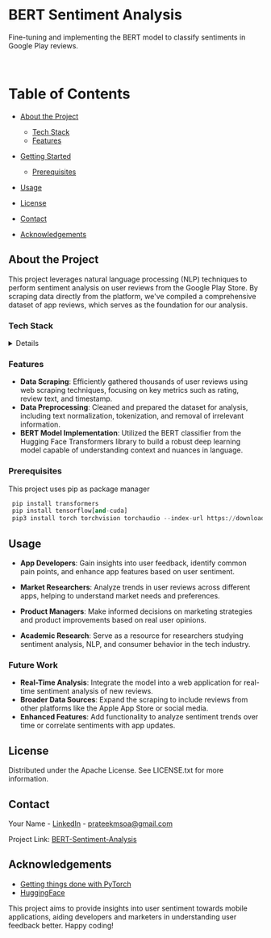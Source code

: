  <h1>BERT Sentiment Analysis</h1>
 
  <p>
Fine-tuning and implementing the BERT model to classify sentiments in Google Play reviews.
  </p>

<br />

# Table of Contents

- [About the Project](#about-the-project)

  * [Tech Stack](#tech-stack)
  * [Features](#features)

- [Getting Started](#getting-started)
  * [Prerequisites](#prerequisites)

- [Usage](#usage)
- [License](#license)
- [Contact](#contact)
- [Acknowledgements](#acknowledgements)
  
## About the Project
This project leverages natural language processing (NLP) techniques to perform sentiment analysis on user reviews from the Google Play Store. By scraping data directly from the platform, we've compiled a comprehensive dataset of app reviews, which serves as the foundation for our analysis.

### Tech Stack

<details>
 
  <ul>
    <li><a href="https://pytorch.org">PyTorch</a></li>
    <li><a href="https://huggingface.co/docs/transformers/en/index">HuggingFace Transformers</a></li>
    <li><a href="https://seaborn.pydata.org">Seaborn</a></li>

  </ul>
</details>

### Features

- **Data Scraping**: Efficiently gathered thousands of user reviews using web scraping techniques, focusing on key metrics such as rating, review text, and timestamp.
- **Data Preprocessing**: Cleaned and prepared the dataset for analysis, including text normalization, tokenization, and removal of irrelevant information.
- **BERT Model Implementation**: Utilized the BERT classifier from the Hugging Face Transformers library to build a robust deep learning model capable of understanding context and nuances in language.

### Prerequisites

This project uses pip as package manager

```python
 pip install transformers
 pip install tensorflow[and-cuda]
 pip3 install torch torchvision torchaudio --index-url https://download.pytorch.org/whl/cu121
```
## Usage

-   **App Developers**: Gain insights into user feedback, identify common pain points, and enhance app features based on user sentiment.
    
-   **Market Researchers**: Analyze trends in user reviews across different apps, helping to understand market needs and preferences.
    
-   **Product Managers**: Make informed decisions on marketing strategies and product improvements based on real user opinions.
    
-   **Academic Research**: Serve as a resource for researchers studying sentiment analysis, NLP, and consumer behavior in the tech industry.

### Future Work

-   **Real-Time Analysis**: Integrate the model into a web application for real-time sentiment analysis of new reviews.
-   **Broader Data Sources**: Expand the scraping to include reviews from other platforms like the Apple App Store or social media.
-   **Enhanced Features**: Add functionality to analyze sentiment trends over time or correlate sentiments with app updates.


## License

Distributed under the Apache License. See LICENSE.txt for more information.

## Contact

Your Name - [LinkedIn](www.linkedin.com/in/prateekmp) - prateekmsoa@gmail.com

Project Link: [BERT-Sentiment-Analysis](https://github.com/ezahpizza/BERT-Sentiment-Analysis/tree/main)

## Acknowledgements

 - [Getting things done with PyTorch](https://leanpub.com/getting-things-done-with-pytorch)
 - [HuggingFace](https://huggingface.co/docs/transformers/index)

This project aims to provide insights into user sentiment towards mobile applications, aiding developers and marketers in understanding user feedback better. Happy coding!
